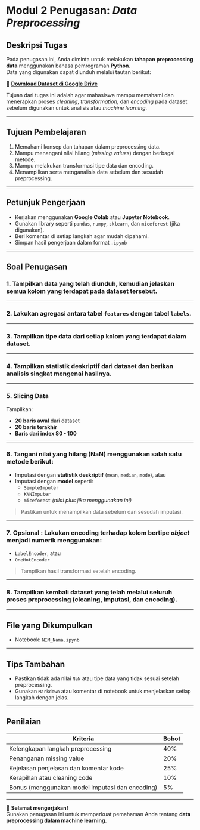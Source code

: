 # Modul 2 Penugasan: *Data Preprocessing*

## Deskripsi Tugas
Pada penugasan ini, Anda diminta untuk melakukan **tahapan preprocessing data** menggunakan bahasa pemrograman **Python**.  
Data yang digunakan dapat diunduh melalui tautan berikut:

🔗 **[Download Dataset di Google Drive](https://drive.google.com/drive/folders/1oikgKUhVwxuDy-6Trrox0rrPhRGgU7GH?usp=drive_link)**

Tujuan dari tugas ini adalah agar mahasiswa mampu memahami dan menerapkan proses *cleaning*, *transformation*, dan *encoding* pada dataset sebelum digunakan untuk analisis atau *machine learning*.

---

## Tujuan Pembelajaran
1. Memahami konsep dan tahapan dalam preprocessing data.  
2. Mampu menangani nilai hilang (*missing values*) dengan berbagai metode.  
3. Mampu melakukan transformasi tipe data dan encoding.  
4. Menampilkan serta menganalisis data sebelum dan sesudah preprocessing.

---

## Petunjuk Pengerjaan
- Kerjakan menggunakan **Google Colab** atau **Jupyter Notebook**.  
- Gunakan library seperti `pandas`, `numpy`, `sklearn`, dan `miceforest` (jika digunakan).  
- Beri komentar di setiap langkah agar mudah dipahami.  
- Simpan hasil pengerjaan dalam format `.ipynb` 

---

## Soal Penugasan

### 1️. Tampilkan data yang telah diunduh, kemudian **jelaskan semua kolom** yang terdapat pada dataset tersebut.  


---

### 2️. Lakukan **agregasi** antara tabel `features` dengan tabel `labels`.  

---

### 3️. Tampilkan **tipe data** dari setiap kolom yang terdapat dalam dataset.  

---

### 4️. Tampilkan **statistik deskriptif** dari dataset dan berikan **analisis singkat** mengenai hasilnya.  

---

### 5️. Slicing Data
Tampilkan:
- **20 baris awal** dari dataset  
- **20 baris terakhir**  
- **Baris dari index 80 - 100**  


---

### 6️. Tangani **nilai yang hilang (NaN)** menggunakan salah satu metode berikut:
- Imputasi dengan **statistik deskriptif** (`mean`, `median`, `mode`), atau  
- Imputasi dengan **model** seperti:
  - `SimpleImputer`
  - `KNNImputer`
  - `miceforest` *(nilai plus jika menggunakan ini)*

> Pastikan untuk menampilkan data sebelum dan sesudah imputasi.

---

### 7️. Opsional : Lakukan **encoding** terhadap kolom bertipe *object* menjadi numerik menggunakan:
- `LabelEncoder`, atau  
- `OneHotEncoder`

> Tampilkan hasil transformasi setelah encoding.

---

### 8️. Tampilkan kembali dataset yang telah melalui seluruh proses preprocessing (cleaning, imputasi, dan encoding).

---

## File yang Dikumpulkan
- Notebook: `NIM_Nama.ipynb`  


---

## Tips Tambahan
- Pastikan tidak ada nilai `NaN` atau tipe data yang tidak sesuai setelah preprocessing.  
- Gunakan `Markdown` atau komentar di notebook untuk menjelaskan setiap langkah dengan jelas.

---

## Penilaian
| Kriteria | Bobot |
|-----------|--------|
| Kelengkapan langkah preprocessing | 40% |
| Penanganan missing value | 20% |
| Kejelasan penjelasan dan komentar kode | 25% |
| Kerapihan atau cleaning code | 10% |
| Bonus (menggunakan model imputasi dan encoding) | 5% |

---

📘 **Selamat mengerjakan!**  
Gunakan penugasan ini untuk memperkuat pemahaman Anda tentang **data preprocessing dalam machine learning.**
